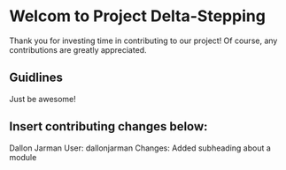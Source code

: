 # Welcom to Project Delta-Stepping

Thank you for investing time in contributing to our project! Of course, any contributions are greatly appreciated.

## Guidlines

Just be awesome!

## Insert contributing changes below:

Dallon Jarman User: dallonjarman
Changes: Added subheading about a module

